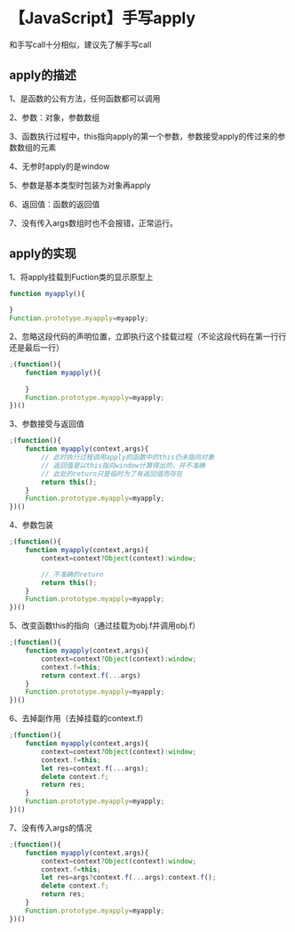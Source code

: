 # 【JavaScript】手写apply

和手写call十分相似，建议先了解手写call

## apply的描述

1、是函数的公有方法，任何函数都可以调用

2、参数：对象，参数数组

3、函数执行过程中，this指向apply的第一个参数，参数接受apply的传过来的参数数组的元素

4、无参时apply的是window

5、参数是基本类型时包装为对象再apply

6、返回值：函数的返回值

7、没有传入args数组时也不会报错，正常运行。



## apply的实现

1、将apply挂载到Fuction类的显示原型上

 ``` javascript
function myapply(){
    
}
Function.prototype.myapply=myapply;
 ```

2、忽略这段代码的声明位置，立即执行这个挂载过程（不论这段代码在第一行行还是最后一行）

``` javascript
;(function(){
    function myapply(){
        
    }
    Function.prototype.myapply=myapply;
})()
```

3、参数接受与返回值

``` javascript
;(function(){
    function myapply(context,args){
        // 此时执行过程调用apply的函数中的this仍未指向对象
        // 返回值是以this指向window计算得出的，并不准确
        // 此处的return只是临时为了有返回值而存在
        return this();
    }
    Function.prototype.myapply=myapply;
})()
```

4、参数包装

``` javascript
;(function(){
    function myapply(context,args){
        context=context?Object(context):window;

        // 不准确的return
        return this();
    }
    Function.prototype.myapply=myapply;
})()
```

5、改变函数this的指向（通过挂载为obj.f并调用obj.f）

``` javascript
;(function(){
    function myapply(context,args){
        context=context?Object(context):window; 
        context.f=this;
        return context.f(...args)
    }
    Function.prototype.myapply=myapply;
})()
```

6、去掉副作用（去掉挂载的context.f）

``` javascript
;(function(){
    function myapply(context,args){
        context=context?Object(context):window; 
        context.f=this;
        let res=context.f(...args);
        delete context.f;
        return res;
    }
    Function.prototype.myapply=myapply;
})()
```

7、没有传入args的情况

``` javascript
;(function(){
    function myapply(context,args){
        context=context?Object(context):window; 
        context.f=this;
        let res=args?context.f(...args):context.f();
        delete context.f;
        return res;
    }
    Function.prototype.myapply=myapply;
})()
```

